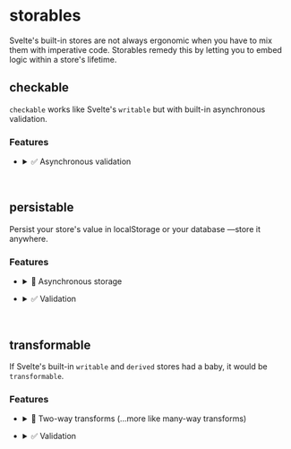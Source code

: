 # storables

Svelte's built-in stores are not always ergonomic when you have to mix them
with imperative code. Storables remedy this by letting you to embed logic
within a store's lifetime.

## checkable
`checkable` works like Svelte's `writable` but with built-in asynchronous validation.

### Features
- <details>
    <summary>✅ Asynchronous validation</summary>

    ```javascript
    const initialValue = "John Smith";
    const { username, usernameCheckStatus } = checkable({
        name: "username",
        async check(newUsername) {
            // This value is invalid, but I know what I'm doing.
            if (userIsTyping) return false;
            // This value is invalid, scream!
            if (await alreadyExists(newUsername)) {
                throw Error("Username already taken");
            }
            // This value is valid
            return true;
        },
    }, initialValue);
    ```

    `$usernameCheckStatus` is `"pending"` while validating the value asynchronously.

    `$usernameCheckStatus` is `"done"` when validation is complete.

    `$usernameCheckStatus` is `"error"` if the validation throws an error.

    In the above example, `usernameCheckStatus.error` is `Error("Username is already taken")` if
    `$usernameCheckStatus === "error"`. It is `null` otherwise.

    Unlike the transformable's `assert`, `check` is not write-blocking.

    The default/initial value is not validated.
</details>

<br>

## persistable
Persist your store's value in localStorage or your database —store it anywhere.

### Features
- <details>
    <summary>💾 Asynchronous storage</summary>

    ```javascript
    const defaultValue = 0;
    const { count } = persistable({
        name: "count",
        io: {
            read({ set }) {
                readFromDatabase()
                    .then(value => set(value))
                    .catch(() => defaultValue);
                const cleanUp = onDatabaseChange(value => set(value));
                return cleanUp;
            },
            write: (value, { set, error }) => {
                try {
                    writeToDatabase(value).then(value => set(value););
                } catch (e) {
                    error("Save unsuccessful. Please try again later.");
                }
            },
        },
    });
    ```
</details>

- <details>
    <summary>✅ Validation</summary>

    ```javascript
    const { count, countWriteStatus } = persistable({
        name: "count",
        io: {
            read: ({ set }) => {
                set(JSON.parse(localStorage.getItem("count")));
            },
            write: (value, { set, error }) => {
                if (isInvalid(value)) {
                    error("Heeyo! Value is invalid.");
                }
                localStorage.setItem("count", JSON.stringify(value));
                set(value);
            },
        },
    });
    ```

    `$countWriteStatus` is `"pending"` while writing value.

    `$countWriteStatus` is `"done"` when writing is complete.

    `$countWriteStatus` is `"error"` if the `write` throws an error.

    In the above example, `countWriteStatus.error` is `Error("Could not write invalid value")`
    if `$countWriteStatus === "error"`. It is `null` otherwise.
</details>

<br>

## transformable

If Svelte's built-in `writable` and `derived` stores had a baby, it would be `transformable`.

### Features
- <details>
    <summary>🔄 Two-way transforms (...more like many-way transforms)</summary>

    ```javascript
    const { dateObject, number } = transformable({
        name: "number",
        transforms: {
            dateObject: {
                to: (date) => date.getTime(),
                from: (number) => new Date(number),
            },
        },
    }, new Date().getTime());
    ```

    Updating `number` will call its own subscribers with `$number` and subscribers
    of `dateObject` with `new Date($number)`. Updating `dateObject` will call its own
    subscribers with `$dateObject` and subscribers of `number` with `$dateObject.getTime()`.

    This is handy if, for example, you want to display minutes to a user but your code
    thinks in milliseconds.
</details>

- <details>
    <summary>✅  Validation</summary>


    ```javascript
    const now = new Date().getTime()
    const { number, numberAssertStatus } = transformable({
        name: "number",
        assert(number) {
            // This is an invalid value, but I know what I'm doing.
            if (number === undefined) return false;
            // This is an error, scream!
            if (number < now) throw Error("Date must be after now");
            // This is a valid number
            return true;
        }
    }, now);
    ```

    `numberAssertStatus.error` is `Error("Date must be after now")` if
    `$numberAssertStatus === "error"`. It is `null` otherwise.

    `assert` is write-blocking. If it throws or returns `false` the value of the store
    will not change and subscribers will not be called.

    The default/initial value is not validated.
</details>
